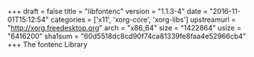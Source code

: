 +++
draft = false
title = "libfontenc"
version = "1.1.3-4"
date = "2016-11-01T15:12:54"
categories = ['x11', 'xorg-core', 'xorg-libs']
upstreamurl = "http://xorg.freedesktop.org"
arch = "x86_64"
size = "1422864"
usize = "6416200"
sha1sum = "60d5518dc8cd90f74ca81339fe8faa4e52966cb4"
+++
The fontenc Library